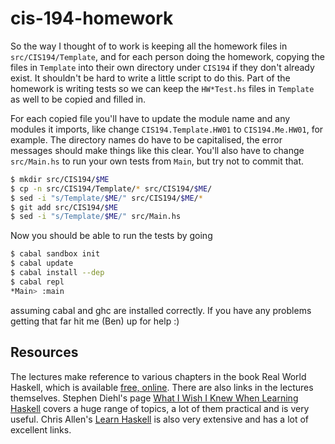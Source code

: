# cis-194-homework
So the way I thought of to work is keeping all the homework files in `src/CIS194/Template`, and for each
person doing the homework, copying the files in `Template` into their own directory under `CIS194` if they
don't already exist.  It shouldn't be hard to write a little script to do this.  Part of the homework
is writing tests so we can keep the `HW*Test.hs` files in `Template` as well to be copied and filled in.

For each copied file you'll have to update the module name and any modules it imports, like change
`CIS194.Template.HW01` to `CIS194.Me.HW01`, for example.  The directory names do have to be capitalised,
the error messages should make things like this clear.  You'll also have to change `src/Main.hs` to
run your own tests from `Main`, but try not to commit that.

``` bash
$ mkdir src/CIS194/$ME
$ cp -n src/CIS194/Template/* src/CIS194/$ME/
$ sed -i "s/Template/$ME/" src/CIS194/$ME/*
$ git add src/CIS194/$ME
$ sed -i "s/Template/$ME/" src/Main.hs
```

Now you should be able to run the tests by going

``` bash
$ cabal sandbox init
$ cabal update
$ cabal install --dep
$ cabal repl
*Main> :main
```

assuming cabal and ghc are installed correctly.  If you have any problems getting that far hit me (Ben) up for help :)

## Resources
The lectures make reference to various chapters in the book Real World Haskell, which is available [free,
online](http://book.realworldhaskell.org/).  There are also links in the lectures themselves.  Stephen Diehl's page [What I Wish I Knew When Learning Haskell](http://dev.stephendiehl.com/hask/) covers a huge range of topics, a lot of them practical and is very useful.  Chris Allen's [Learn Haskell](https://github.com/bitemyapp/learnhaskell) is also very extensive and has a lot of excellent links.
